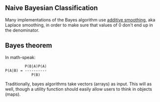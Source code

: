 ## Naive Bayesian Classification

Many implementations of the Bayes algorithm use
[additive smoothing](http://en.wikipedia.org/wiki/Additive_smoothing),
aka Laplace smoothing, in order to make sure that values of 0 don't end up
in the denominator.

## Bayes theorem

In math-speak:

             P(B|A)P(A)
    P(A|B) = ----------
                P(B)

Traditionally, bayes algorithms take vectors (arrays)
as input. This will as well, though a utility function
should easily allow users to think in objects (maps).
